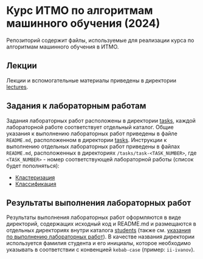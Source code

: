 # Курс ИТМО по алгоритмам машинного обучения (2024)

Репозиторий содержит файлы, используемые для реализации курса по алгоритмам машинного обучения в ИТМО.

## Лекции

Лекции и вспомогательные материалы приведены в директории [lectures](/lectures).

## Задания к лабораторным работам

Задания лабораторных работ расположены в директории [tasks](/tasks), каждой лабораторной работе соответствует отдельный каталог. Общие указания к выполнению лабораторных работ приведены в файле `README.md`, расположенном в директории [tasks](/tasks). Инструкции к выполнению отдельных лабораторных работ приведены в файлах `README.md`, расположенных в директориях `/tasks/task-<TASK_NUMBER>`, где `<TASK_NUMBER>` - номер соответствующей лабораторной работы (список будет пополняться):

- [Кластеризация](/tasks/task-01/README.md)
- [Классификация](/tasks/task-02/README.md)


## Результаты выполнения лабораторных работ

Результаты выполнения лабораторных работ оформляются в виде директорий, содержащих исходный код и README.md и размещаются в отдельных директориях внутри каталога [students](/students) (также см. [указания по выполнению лабораторных работ](/tasks/README.md)). В качестве названия директории используется фамилия студента и его инициалы, которое необходимо указывать в соответствии с конвенцией `kebab-case` (пример: `ii-ivanov`).